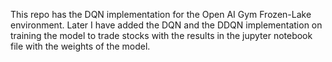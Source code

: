 This repo has the DQN implementation for the Open AI Gym Frozen-Lake environment.
Later I have added the DQN and the DDQN implementation on training the model to trade stocks with the results in the jupyter notebook file with the weights of the model.
